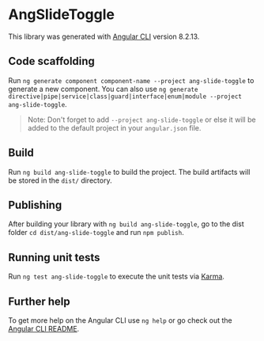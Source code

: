 # AngSlideToggle

This library was generated with [Angular CLI](https://github.com/angular/angular-cli) version 8.2.13.

## Code scaffolding

Run `ng generate component component-name --project ang-slide-toggle` to generate a new component. You can also use `ng generate directive|pipe|service|class|guard|interface|enum|module --project ang-slide-toggle`.
> Note: Don't forget to add `--project ang-slide-toggle` or else it will be added to the default project in your `angular.json` file. 

## Build

Run `ng build ang-slide-toggle` to build the project. The build artifacts will be stored in the `dist/` directory.

## Publishing

After building your library with `ng build ang-slide-toggle`, go to the dist folder `cd dist/ang-slide-toggle` and run `npm publish`.

## Running unit tests

Run `ng test ang-slide-toggle` to execute the unit tests via [Karma](https://karma-runner.github.io).

## Further help

To get more help on the Angular CLI use `ng help` or go check out the [Angular CLI README](https://github.com/angular/angular-cli/blob/master/README.md).
